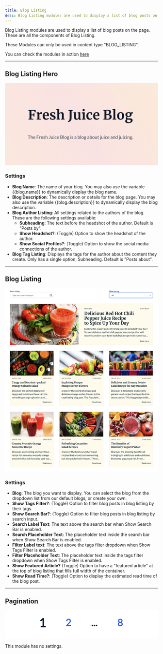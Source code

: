 ```yaml
---
title: Blog Listing
desc: Blog Listing modules are used to display a list of blog posts on the page. These are all the components of Blog Listing.
---
```


Blog Listing modules are used to display a list of blog posts on the page. These are all the components of Blog Listing.

These Modules can only be used in content type "BLOG_LISTING".

You can check the modules in action [here](https://143910617.hs-sites-eu1.com/blog)

---

## Blog Listing Hero

<img src="./blog-listing-hero.png" alt="Screenshot of Blog Listing Hero Module" eleventy:widths="500" />

### Settings
- **Blog Name**: The name of your blog. You may also use the variable {{blog.name}} to dynamically display the blog name.
- **Blog Description**: The description or details for the blog page. You may also use the variable {{blog.description}} to dynamically display the blog description.
- **Blog Author Listing**: All settings related to the authors of the blog. These are the following settings available:
  - **Subheading**: The text before the headshot of the author. Default is "Posts by".
  - **Show Headshot?**: (Toggle) Option to show the headshot of the author.
  - **Show Social Profiles?**: (Toggle) Option to show the social media connections of the author.
- **Blog Tag Listing**: Displays the tags for the author about the content they create. Only has a single option, Subheading. Default is "Posts about".

---

## Blog Listing

<img src="./blog-listing.png" alt="Screenshot of Blog Listing Module" eleventy:widths="500" />

### Settings
- **Blog**: The blog you want to display. You can select the blog from the dropdown list from our default blogs, or create your own.
- **Show Tags Filter?**: (Toggle) Option to filter blog posts in blog listing by their tags.
- **Show Search Bar?**: (Toggle) Option to filter blog posts in blog listing by search input.
- **Search Label Text**: The text above the search bar when Show Search Bar is enabled.
- **Search Placeholder Text**: The placeholder text inside the search bar when Show Search Bar is enabled.
- **Filter Label text**: The text above the tags filter dropdown when Show Tags Filter is enabled.
- **Filter Placeholder Text**: The placeholder text inside the tags filter dropdown when Show Tags Filter is enabled.
- **Show Featured Article?** (Toggle) Option to have a "featured article" at the top of blog listing that fills full width of the container.
- **Show Read Time?**: (Toggle) Option to display the estimated read time of the blog post.

---

## Pagination

<img src="./pagination.png" alt="Screenshot of Pagination Module" eleventy:widths="300" />

This module has no settings.
